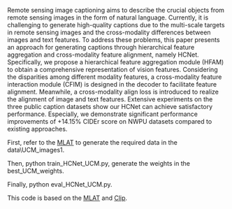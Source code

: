 Remote sensing image captioning aims to describe the crucial objects from remote sensing images in the form of natural language. Currently, it is challenging to generate high-quality captions due to the multi-scale targets in remote sensing images and the cross-modality differences between images and text features. To address these problems, this paper presents an approach for generating captions through hierarchical feature aggregation and cross-modality feature alignment, namely HCNet. Specifically, we propose a hierarchical feature aggregation module (HFAM) to obtain a comprehensive representation of vision features. Considering the disparities among different modality features, a cross-modality feature interaction module (CFIM) is designed in the decoder to facilitate feature alignment. Meanwhile, a cross-modality align loss is introduced to realize the alignment of image and text features. Extensive experiments on the three public caption datasets show our HCNet can achieve satisfactory performance. Especially, we demonstrate significant
performance improvements of +14.15\% CIDEr score on NWPU datasets compared to existing approaches.


First, refer to the [MLAT](https://github.com/Chen-Yang-Liu/MLAT) to generate the required data in the data\UCM_images1.

Then, python train_HCNet_UCM.py, generate the weights in the best_UCM_weights.

Finally, python eval_HCNet_UCM.py.

This code is based on the [MLAT](https://github.com/Chen-Yang-Liu/MLAT) and [Clip](https://github.com/openai/CLIP).
